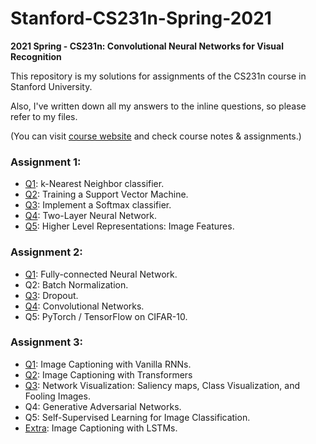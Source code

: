 # Stanford-CS231n-Spring-2021
**2021 Spring - CS231n: Convolutional Neural Networks for Visual Recognition**

This repository is my solutions for assignments of the CS231n course in Stanford University.

Also, I've written down all my answers to the inline questions, so please refer to my files.

(You can visit [course website](http://cs231n.stanford.edu/index.html) and check course notes & assignments.)

### Assignment 1:
- [Q1](https://github.com/leeyngdo/Stanford-CS231n/blob/master/assignment1/knn.ipynb): k-Nearest Neighbor classifier. 
- [Q2](https://github.com/leeyngdo/Stanford-CS231n/blob/master/assignment1/svm.ipynb): Training a Support Vector Machine.
- [Q3](https://github.com/leeyngdo/Stanford-CS231n/blob/master/assignment1/softmax.ipynb): Implement a Softmax classifier. 
- [Q4](https://github.com/leeyngdo/Stanford-CS231n/blob/master/assignment1/two_layer_net.ipynb): Two-Layer Neural Network. 
- [Q5](https://github.com/leeyngdo/Stanford-CS231n/blob/master/assignment1/features.ipynb): Higher Level Representations: Image Features.

### Assignment 2:
- [Q1](https://github.com/leeyngdo/Stanford-CS231n/blob/main/assignment2/FullyConnectedNets.ipynb): Fully-connected Neural Network. 
- Q2: Batch Normalization. 
- [Q3](https://github.com/leeyngdo/Stanford-CS231n/blob/main/assignment2/Dropout.ipynb): Dropout. 
- [Q4](https://github.com/leeyngdo/Stanford-CS231n/blob/main/assignment2/ConvolutionalNetworks.ipynb): Convolutional Networks. 
- Q5: PyTorch / TensorFlow on CIFAR-10. 
### Assignment 3:
- [Q1](https://github.com/leeyngdo/Stanford-CS231n/blob/main/assignment3/RNN_Captioning.ipynb): Image Captioning with Vanilla RNNs. 
- [Q2](https://github.com/leeyngdo/Stanford-CS231n/blob/main/assignment3/Transformer_Captioning.ipynb): Image Captioning with Transformers
- [Q3](https://github.com/leeyngdo/Stanford-CS231n/blob/main/assignment3/Network_Visualization.ipynb): Network Visualization: Saliency maps, Class Visualization, and Fooling Images. 
- Q4: Generative Adversarial Networks. 
- Q5: Self-Supervised Learning for Image Classification. 
- [Extra](https://github.com/leeyngdo/Stanford-CS231n/blob/main/assignment3/LSTM_Captioning.ipynb): Image Captioning with LSTMs. 
